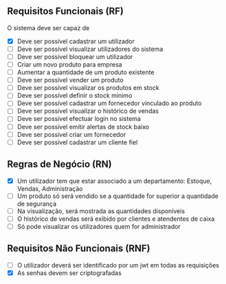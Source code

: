 ## Requisitos Funcionais (RF)

O sistema deve ser capaz de

- [x]  Deve ser possível cadastrar um utilizador
- [ ]  Deve ser possível visualizar utilizadores do sistema
- [ ]  Deve ser possível bloquear um utilizador
- [ ]  Criar um novo produto para empresa
- [ ]  Aumentar a quantidade de um produto existente
- [ ]  Deve ser possível vender um produto
- [ ]  Deve ser possível visualizar os produtos em stock
- [ ]  Deve ser possível definir o stock mínimo
- [ ]  Deve ser possível cadastrar um fornecedor vinculado ao produto
- [ ]  Deve ser possível visualizar o histórico de vendas
- [ ]  Deve ser possível efectuar login no sistema
- [ ]  Deve ser possível emitir alertas de stock baixo
- [ ]  Deve ser possível criar um fornecedor
- [ ]  Deve ser possível cadastrar um cliente fiel

## Regras de Negócio (RN)

- [x]  Um utilizador tem que estar associado a um departamento: Estoque, Vendas, Administração
- [ ]  Um produto só será vendido se a quantidade for superior a quantidade de segurança
- [ ]  Na visualização, será mostrada as quantidades disponíveis
- [ ]  O histórico de vendas será exibido por clientes e atendentes de caixa
- [ ]  Só pode visualizar os utilizadores quem for administrador

## Requisitos Não Funcionais (RNF)

- [ ]  O utilizador deverá ser identificado por um jwt em todas as requisições
- [x]  As senhas devem ser criptografadas